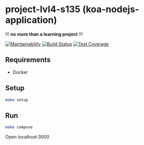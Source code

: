 # project-lvl4-s135 (koa-nodejs-application)
!!! **no more than a learning project** !!!

[![Maintainability](https://api.codeclimate.com/v1/badges/18d44d1cc8907ed90f28/maintainability)](https://codeclimate.com/github/1ike/project-lvl4-s135/maintainability) [![Build Status](https://travis-ci.org/1ike/project-lvl4-s135.svg?branch=master)](https://travis-ci.org/1ike/project-lvl4-s135) [![Test Coverage](https://api.codeclimate.com/v1/badges/18d44d1cc8907ed90f28/test_coverage)](https://codeclimate.com/github/1ike/project-lvl4-s135/test_coverage)


## Requirements

* Docker

## Setup

```sh
make setup
```

## Run

```sh
make compose
```

Open localhost:3000
